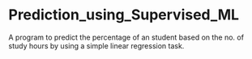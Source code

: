 # Prediction_using_Supervised_ML

A program to predict the percentage of an student based on the no. of study hours by using a simple linear regression task.
